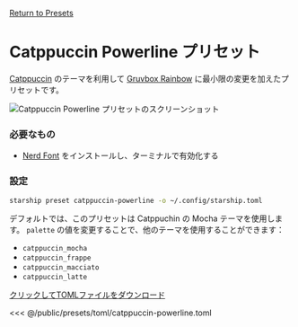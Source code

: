 [Return to Presets](./#catppuccin-powerline)

# Catppuccin Powerline プリセット

[Catppuccin](https://github.com/catppuccin/catppuccin) のテーマを利用して [Gruvbox Rainbow](./gruvbox-rainbow.md) に最小限の変更を加えたプリセットです。

![Catppuccin Powerline プリセットのスクリーンショット](/presets/img/catppuccin-powerline.png)

### 必要なもの

- [Nerd Font](https://www.nerdfonts.com/) をインストールし、ターミナルで有効化する

### 設定

```sh
starship preset catppuccin-powerline -o ~/.config/starship.toml
```

デフォルトでは、このプリセットは Catppuchin の Mocha テーマを使用します。 `palette` の値を変更することで、他のテーマを使用することができます：

- `catppuccin_mocha`
- `catppuccin_frappe`
- `catppuccin_macciato`
- `catppuccin_latte`

[クリックしてTOMLファイルをダウンロード](/presets/toml/catppuccin-powerline.toml)

<<< @/public/presets/toml/catppuccin-powerline.toml
